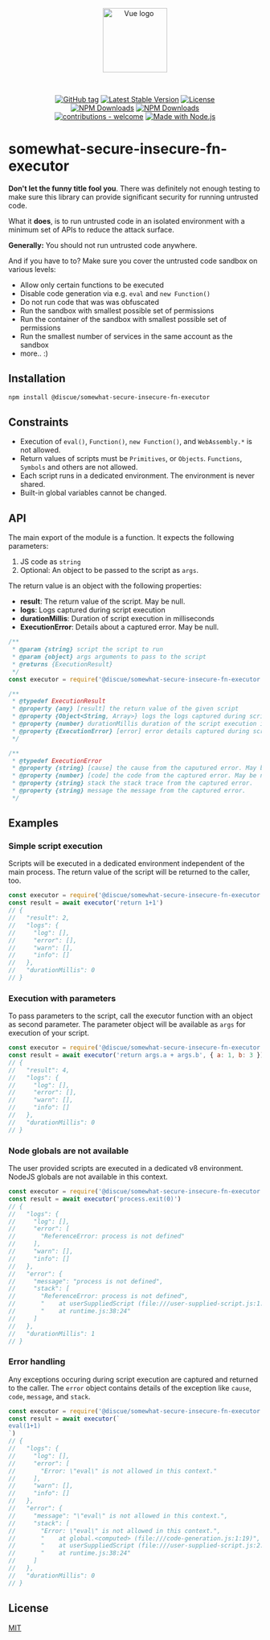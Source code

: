 
<p align="center">
<a href="https://www.discue.io/" target="_blank" rel="noopener noreferrer"><img width="128" src="https://www.discue.io/icons-fire-no-badge-square/web/icon-192.png" alt="Vue logo">
</a>
</p>

<br/>
<div align="center">

[![GitHub tag](https://img.shields.io/github/tag/discue/somewhat-secure-insecure-fn-executor?include_prereleases=&sort=semver&color=blue)](https://github.com/discue/somewhat-secure-insecure-fn-executor/releases/)
[![Latest Stable Version](https://img.shields.io/npm/v/@discue/somewhat-secure-insecure-fn-executor.svg)](https://www.npmjs.com/package/@discue/somewhat-secure-insecure-fn-executor)
[![License](https://img.shields.io/npm/l/@discue/somewhat-secure-insecure-fn-executor.svg)](https://www.npmjs.com/package/@discue/somewhat-secure-insecure-fn-executor)
<br/>
[![NPM Downloads](https://img.shields.io/npm/dt/@discue/somewhat-secure-insecure-fn-executor.svg)](https://www.npmjs.com/package/@discue/somewhat-secure-insecure-fn-executor)
[![NPM Downloads](https://img.shields.io/npm/dm/@discue/somewhat-secure-insecure-fn-executor.svg)](https://www.npmjs.com/package/@discue/somewhat-secure-insecure-fn-executor)
<br/>
[![contributions - welcome](https://img.shields.io/badge/contributions-welcome-blue)](/CONTRIBUTING.md "Go to contributions doc")
[![Made with Node.js](https://img.shields.io/badge/Node.js->=18-blue?logo=node.js&logoColor=white)](https://nodejs.org "Go to Node.js homepage")

</div>

# somewhat-secure-insecure-fn-executor
**Don't let the funny title fool you**. There was definitely not enough testing to make sure this library can provide significant security for running untrusted code. 

What it **does**, is to run untrusted code in an isolated environment with a minimum set of APIs to reduce the attack surface.

**Generally:** You should not run untrusted code anywhere.

And if you have to to? Make sure you cover the untrusted code sandbox on various levels:
- Allow only certain functions to be executed
- Disable code generation via e.g. `eval` and `new Function()`
- Do not run code that was was obfuscated
- Run the sandbox with smallest possible set of permissions
- Run the container of the sandbox with smallest possible set of permissions
- Run the smallest number of services in the same account as the sandbox
- more.. :)

## Installation
```bash
npm install @discue/somewhat-secure-insecure-fn-executor
```

## Constraints
- Execution of `eval()`, `Function()`, `new Function()`, and `WebAssembly.*` is not allowed.
- Return values of scripts must be `Primitives`, or `Objects`. `Functions`, `Symbols` and others are not allowed.
- Each script runs in a dedicated environment. The environment is never shared.
- Built-in global variables cannot be changed.

## API
The main export of the module is a function. It expects the following parameters:
1. JS code as `string`
2. Optional: An object to be passed to the script as `args`.

The return value is an object with the following properties:
- **result**: The return value of the script. May be null. 
- **logs**: Logs captured during script execution
- **durationMillis**: Duration of script execution in milliseconds
- **ExecutionError**: Details about a captured error. May be null. 

```js
/**
 * @param {string} script the script to run
 * @param {object} args arguments to pass to the script
 * @returns {ExecutionResult}
 */
const executor = require('@discue/somewhat-secure-insecure-fn-executor')

/**
 * @typedef ExecutionResult
 * @property {any} [result] the return value of the given script
 * @property {Object<String, Array>} logs the logs captured during script execution
 * @property {number} durationMillis duration of the script execution in milliseconds
 * @property {ExecutionError} [error] error details captured during script execution
 */

/**
 * @typedef ExecutionError
 * @property {string} [cause] the cause from the caputured error. May be null.
 * @property {number} [code] the code from the captured error. May be null.
 * @property {string} stack the stack trace from the captured error.
 * @property {string} message the message from the captured error. 
 */

```

## Examples
### Simple script execution
Scripts will be executed in a dedicated environment independent of the main process. The return value of the script will be returned to the caller, too. 
```js
const executor = require('@discue/somewhat-secure-insecure-fn-executor')
const result = await executor('return 1+1')
// {
//   "result": 2,
//   "logs": {
//     "log": [],
//     "error": [],
//     "warn": [],
//     "info": []
//   },
//   "durationMillis": 0
// }
```

### Execution with parameters
To pass parameters to the script, call the executor function with an object as second parameter. The parameter object will be available as `args` for execution of your script.
```js
const executor = require('@discue/somewhat-secure-insecure-fn-executor')
const result = await executor('return args.a + args.b', { a: 1, b: 3 })
// {
//   "result": 4,
//   "logs": {
//     "log": [],
//     "error": [],
//     "warn": [],
//     "info": []
//   },
//   "durationMillis": 0
// }
```

### Node globals are not available
The user provided scripts are executed in a dedicated v8 environment. NodeJS globals are not available in this context. 

```js
const executor = require('@discue/somewhat-secure-insecure-fn-executor')
const result = await executor('process.exit(0)')
// {
//   "logs": {
//     "log": [],
//     "error": [
//       "ReferenceError: process is not defined"
//     ],
//     "warn": [],
//     "info": []
//   },
//   "error": {
//     "message": "process is not defined",
//     "stack": [
//       "ReferenceError: process is not defined",
//       "    at userSuppliedScript (file:///user-supplied-script.js:1:1)",
//       "    at runtime.js:38:24"
//     ]
//   },
//   "durationMillis": 1
// }
```

### Error handling
Any exceptions occuring during script execution are captured and returned to the caller. The `error` object contains details of the exception like `cause`, `code`, `message`, and `stack`.
```js
const executor = require('@discue/somewhat-secure-insecure-fn-executor')
const result = await executor(`
eval(1+1)
`)
// {
//   "logs": {
//     "log": [],
//     "error": [
//       "Error: \"eval\" is not allowed in this context."
//     ],
//     "warn": [],
//     "info": []
//   },
//   "error": {
//     "message": "\"eval\" is not allowed in this context.",
//     "stack": [
//       "Error: \"eval\" is not allowed in this context.",
//       "    at global.<computed> (file:///code-generation.js:1:19)",
//       "    at userSuppliedScript (file:///user-supplied-script.js:2:9)",
//       "    at runtime.js:38:24"
//     ]
//   },
//   "durationMillis": 0
// }
```

## License
[MIT](https://choosealicense.com/licenses/mit/)

